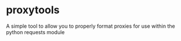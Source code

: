 # proxytools

A simple tool to allow you to properly format proxies for use within the python requests module
